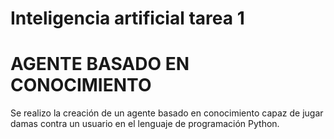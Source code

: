 # Inteligencia artificial tarea 1

<h1>AGENTE BASADO EN CONOCIMIENTO</h1>
Se realizo la creación de un agente basado en conocimiento capaz de jugar damas contra un usuario en el lenguaje de programación Python. 
